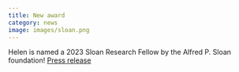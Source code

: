 ```yaml
---
title: New award
category: news
image: images/sloan.png
---
```


Helen is named a 2023 Sloan Research Fellow by the Alfred P. Sloan foundation! [Press release](https://sloan.org/storage/app/media/files/press_releases/Announcing-the-2023-Sloan-Research-Fellows.pdf)